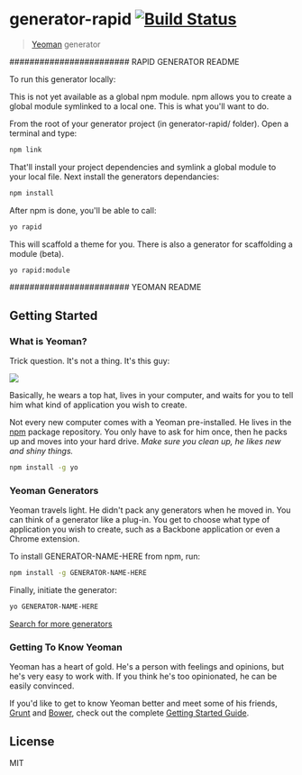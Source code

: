 # generator-rapid [![Build Status](https://secure.travis-ci.org/jswitchback/generator-rapid.png?branch=master)](https://travis-ci.org/jswitchback/generator-rapid)

> [Yeoman](http://yeoman.io) generator


######################## RAPID GENERATOR README


To run this generator locally:

This is not yet available as a global npm module. npm allows you to create a global module symlinked to a local one. This is what you'll want to do.

From the root of your generator project (in generator-rapid/ folder). Open a terminal and type:

```bash
npm link
```

That'll install your project dependencies and symlink a global module to your local file. Next install the generators dependancies:

```bash
npm install
```

After npm is done, you'll be able to call:

```bash
yo rapid
```

This will scaffold a theme for you. There is also a generator for scaffolding a module (beta).

```bash
yo rapid:module
```


######################## YEOMAN README



## Getting Started

### What is Yeoman?

Trick question. It's not a thing. It's this guy:

![](http://i.imgur.com/JHaAlBJ.png)

Basically, he wears a top hat, lives in your computer, and waits for you to tell him what kind of application you wish to create.

Not every new computer comes with a Yeoman pre-installed. He lives in the [npm](https://npmjs.org) package repository. You only have to ask for him once, then he packs up and moves into your hard drive. *Make sure you clean up, he likes new and shiny things.*

```bash
npm install -g yo
```

### Yeoman Generators

Yeoman travels light. He didn't pack any generators when he moved in. You can think of a generator like a plug-in. You get to choose what type of application you wish to create, such as a Backbone application or even a Chrome extension.

To install GENERATOR-NAME-HERE from npm, run:

```bash
npm install -g GENERATOR-NAME-HERE
```

Finally, initiate the generator:

```bash
yo GENERATOR-NAME-HERE
```

<a href="http://yeoman.io/generators/">Search for more generators</a>

### Getting To Know Yeoman

Yeoman has a heart of gold. He's a person with feelings and opinions, but he's very easy to work with. If you think he's too opinionated, he can be easily convinced.

If you'd like to get to know Yeoman better and meet some of his friends, [Grunt](http://gruntjs.com) and [Bower](http://bower.io), check out the complete [Getting Started Guide](https://github.com/yeoman/yeoman/wiki/Getting-Started).


## License

MIT
